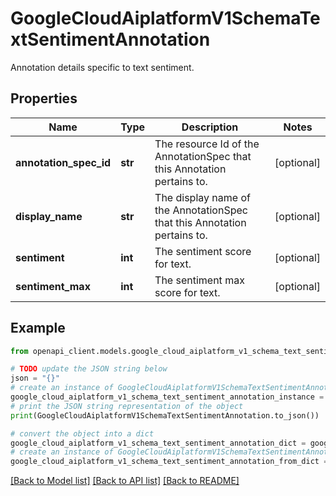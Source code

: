 # GoogleCloudAiplatformV1SchemaTextSentimentAnnotation

Annotation details specific to text sentiment.

## Properties

Name | Type | Description | Notes
------------ | ------------- | ------------- | -------------
**annotation_spec_id** | **str** | The resource Id of the AnnotationSpec that this Annotation pertains to. | [optional] 
**display_name** | **str** | The display name of the AnnotationSpec that this Annotation pertains to. | [optional] 
**sentiment** | **int** | The sentiment score for text. | [optional] 
**sentiment_max** | **int** | The sentiment max score for text. | [optional] 

## Example

```python
from openapi_client.models.google_cloud_aiplatform_v1_schema_text_sentiment_annotation import GoogleCloudAiplatformV1SchemaTextSentimentAnnotation

# TODO update the JSON string below
json = "{}"
# create an instance of GoogleCloudAiplatformV1SchemaTextSentimentAnnotation from a JSON string
google_cloud_aiplatform_v1_schema_text_sentiment_annotation_instance = GoogleCloudAiplatformV1SchemaTextSentimentAnnotation.from_json(json)
# print the JSON string representation of the object
print(GoogleCloudAiplatformV1SchemaTextSentimentAnnotation.to_json())

# convert the object into a dict
google_cloud_aiplatform_v1_schema_text_sentiment_annotation_dict = google_cloud_aiplatform_v1_schema_text_sentiment_annotation_instance.to_dict()
# create an instance of GoogleCloudAiplatformV1SchemaTextSentimentAnnotation from a dict
google_cloud_aiplatform_v1_schema_text_sentiment_annotation_from_dict = GoogleCloudAiplatformV1SchemaTextSentimentAnnotation.from_dict(google_cloud_aiplatform_v1_schema_text_sentiment_annotation_dict)
```
[[Back to Model list]](../README.md#documentation-for-models) [[Back to API list]](../README.md#documentation-for-api-endpoints) [[Back to README]](../README.md)


